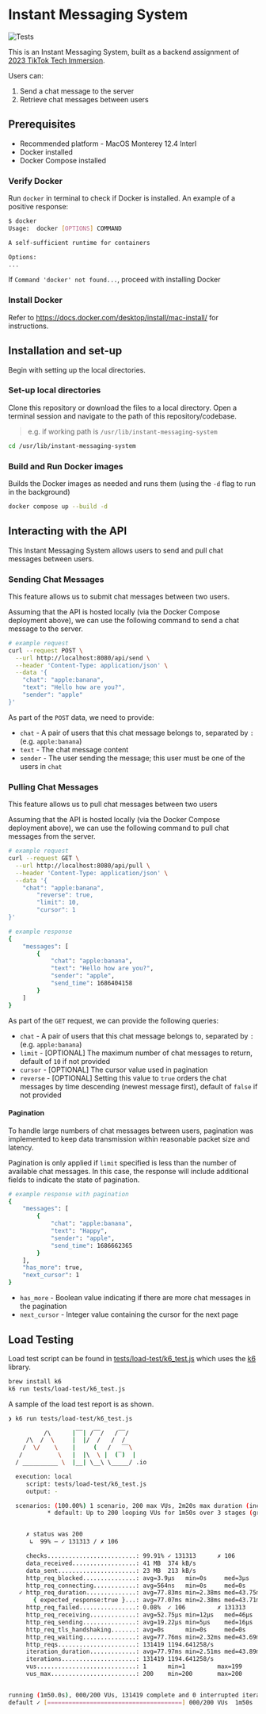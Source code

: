 # Instant Messaging System

![Tests](https://github.com/TikTokTechImmersion/assignment_demo_2023/actions/workflows/test.yml/badge.svg)

This is an Instant Messaging System, built as a backend assignment of [2023 TikTok Tech Immersion](https://github.com/TikTokTechImmersion/assignment_demo_2023).

Users can:

1. Send a chat message to the server
2. Retrieve chat messages between users

## Prerequisites

- Recommended platform - MacOS Monterey 12.4 Interl
- Docker installed
- Docker Compose installed

### Verify Docker

Run `docker` in terminal to check if Docker is installed. An example of a positive response:

```bash
$ docker
Usage:  docker [OPTIONS] COMMAND

A self-sufficient runtime for containers

Options:
...
```

If `Command 'docker' not found...`, proceed with installing Docker

### Install Docker

Refer to https://docs.docker.com/desktop/install/mac-install/ for instructions.

## Installation and set-up

Begin with setting up the local directories.

### Set-up local directories

Clone this repository or download the files to a local directory.
Open a terminal session and navigate to the path of this repository/codebase.

> e.g. if working path is `/usr/lib/instant-messaging-system`

```bash
cd /usr/lib/instant-messaging-system
```

### Build and Run Docker images

Builds the Docker images as needed and runs them (using the `-d` flag to run in the background)

```bash
docker compose up --build -d
```

## Interacting with the API

This Instant Messaging System allows users to send and pull chat messages between users.

### Sending Chat Messages

This feature allows us to submit chat messages between two users.

Assuming that the API is hosted locally (via the Docker Compose deployment above), we can use the following command to send a chat message to the server.

```bash
# example request
curl --request POST \
  --url http://localhost:8080/api/send \
  --header 'Content-Type: application/json' \
  --data '{
	"chat": "apple:banana",
	"text": "Hello how are you?",
	"sender": "apple"
}'
```

As part of the `POST` data, we need to provide:

- `chat` - A pair of users that this chat message belongs to, separated by `:` (e.g. `apple:banana`)
- `text` - The chat message content
- `sender` - The user sending the message; this user must be one of the users in `chat`

### Pulling Chat Messages

This feature allows us to pull chat messages between two users

Assuming that the API is hosted locally (via the Docker Compose deployment above), we can use the following command to pull chat messages from the server.

```bash
# example request
curl --request GET \
  --url http://localhost:8080/api/pull \
  --header 'Content-Type: application/json' \
  --data '{
    "chat": "apple:banana",
		"reverse": true,
		"limit": 10,
		"cursor": 1
}'
```

```bash
# example response
{
    "messages": [
        {
            "chat": "apple:banana",
            "text": "Hello how are you?",
            "sender": "apple",
            "send_time": 1686404158
        }
    ]
}
```

As part of the `GET` request, we can provide the following queries:

- `chat` - A pair of users that this chat message belongs to, separated by `:` (e.g. `apple:banana`)
- `limit` - [OPTIONAL] The maximum number of chat messages to return, default of `10` if not provided
- `cursor` - [OPTIONAL] The cursor value used in pagination
- `reverse` - [OPTIONAL] Setting this value to `true` orders the chat messages by time descending (newest message first), default of `false` if not provided

#### Pagination

To handle large numbers of chat messages between users, pagination was implemented to keep data transmission within reasonable packet size and latency.

Pagination is only applied if `limit` specified is less than the number of available chat messages. In this case, the response will include additional fields to indicate the state of pagination.
```bash
# example response with pagination
{
    "messages": [
        {
            "chat": "apple:banana",
            "text": "Happy",
            "sender": "apple",
            "send_time": 1686662365
        }
    ],
    "has_more": true,
    "next_cursor": 1
}
```
* `has_more` - Boolean value indicating if there are more chat messages in the pagination
* `next_cursor` - Integer value containing the cursor for the next page

## Load Testing

Load test script can be found in [tests/load-test/k6_test.js](tests/load-test/k6_test.js) which uses the [k6](https://github.com/grafana/k6) library.

```bash
brew install k6
k6 run tests/load-test/k6_test.js
```

A sample of the load test report is as shown.

```bash
❯ k6 run tests/load-test/k6_test.js

          /\      |‾‾| /‾‾/   /‾‾/
     /\  /  \     |  |/  /   /  /
    /  \/    \    |     (   /   ‾‾\
   /          \   |  |\  \ |  (‾)  |
  / __________ \  |__| \__\ \_____/ .io

  execution: local
     script: tests/load-test/k6_test.js
     output: -

  scenarios: (100.00%) 1 scenario, 200 max VUs, 2m20s max duration (incl. graceful stop):
           * default: Up to 200 looping VUs for 1m50s over 3 stages (gracefulRampDown: 30s, gracefulStop: 30s)


     ✗ status was 200
      ↳  99% — ✓ 131313 / ✗ 106

     checks.........................: 99.91% ✓ 131313      ✗ 106
     data_received..................: 41 MB  374 kB/s
     data_sent......................: 23 MB  213 kB/s
     http_req_blocked...............: avg=3.9µs   min=0s     med=3µs     max=2.12ms p(90)=4µs      p(95)=5µs
     http_req_connecting............: avg=564ns   min=0s     med=0s      max=2.06ms p(90)=0s       p(95)=0s
   ✓ http_req_duration..............: avg=77.83ms min=2.38ms med=43.75ms max=1.84s  p(90)=173.69ms p(95)=259.71ms
       { expected_response:true }...: avg=77.07ms min=2.38ms med=43.71ms max=1.84s  p(90)=172.84ms p(95)=257.55ms
     http_req_failed................: 0.08%  ✓ 106         ✗ 131313
     http_req_receiving.............: avg=52.75µs min=12µs   med=46µs    max=5.31ms p(90)=80µs     p(95)=102µs
     http_req_sending...............: avg=19.22µs min=5µs    med=16µs    max=1.92ms p(90)=28µs     p(95)=37µs
     http_req_tls_handshaking.......: avg=0s      min=0s     med=0s      max=0s     p(90)=0s       p(95)=0s
     http_req_waiting...............: avg=77.76ms min=2.32ms med=43.69ms max=1.84s  p(90)=173.61ms p(95)=259.66ms
     http_reqs......................: 131419 1194.641258/s
     iteration_duration.............: avg=77.97ms min=2.51ms med=43.89ms max=1.84s  p(90)=173.8ms  p(95)=259.86ms
     iterations.....................: 131419 1194.641258/s
     vus............................: 1      min=1         max=199
     vus_max........................: 200    min=200       max=200


running (1m50.0s), 000/200 VUs, 131419 complete and 0 interrupted iterations
default ✓ [======================================] 000/200 VUs  1m50s
```
